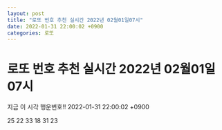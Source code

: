 ```yaml
---
layout: post
title: "로또 번호 추천 실시간 2022년 02월01일07시"
date: 2022-01-31 22:00:02 +0900
categories: 로또
---
```


# 로또 번호 추천 실시간 2022년 02월01일07시

지금 이 시각 행운번호!! 2022-01-31 22:00:02 +0900

 25  22  33  18  31  23 

